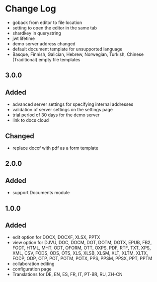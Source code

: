# Change Log

- goback from editor to file location
- setting to open the editor in the same tab
- shardkey in querystring
- jwt lifetime
- demo server address changed
- default document template for unsupported language
- Basque, Finnish, Galician, Hebrew, Norwegian, Turkish, Chinese (Traditional) empty file templates

## 3.0.0

## Added

- advanced server settings for specifying internal addresses
- validation of server settings on the settings page
- trial period of 30 days for the demo server
- link to docs cloud

## Changed

- replace docxf with pdf as a form template

## 2.0.0

## Added

- support Documents module

## 1.0.0

## Added

- edit option for DOCX, DOCXF, XLSX, PPTX
- view option for DJVU, DOC, DOCM, DOT, DOTM, DOTX, EPUB, FB2, FODT, HTML, MHT, ODT, OFORM, OTT, OXPS, PDF, RTF, TXT,
  XPS, XML, CSV, FODS, ODS, OTS, XLS, XLSB, XLSM, XLT, XLTM, XLTX, FODP, ODP, OTP, POT, POTM, POTX, PPS, PPSM, PPSX,
  PPT, PPTM
- collaboration editing
- configuration page
- Translations for DE, EN, ES, FR, IT, PT-BR, RU, ZH-CN
